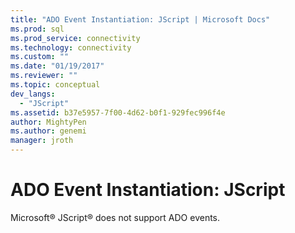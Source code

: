 ```yaml
---
title: "ADO Event Instantiation: JScript | Microsoft Docs"
ms.prod: sql
ms.prod_service: connectivity
ms.technology: connectivity
ms.custom: ""
ms.date: "01/19/2017"
ms.reviewer: ""
ms.topic: conceptual
dev_langs: 
  - "JScript"
ms.assetid: b37e5957-7f00-4d62-b0f1-929fec996f4e
author: MightyPen
ms.author: genemi
manager: jroth
---
```

# ADO Event Instantiation: JScript
Microsoft® JScript® does not support ADO events.
